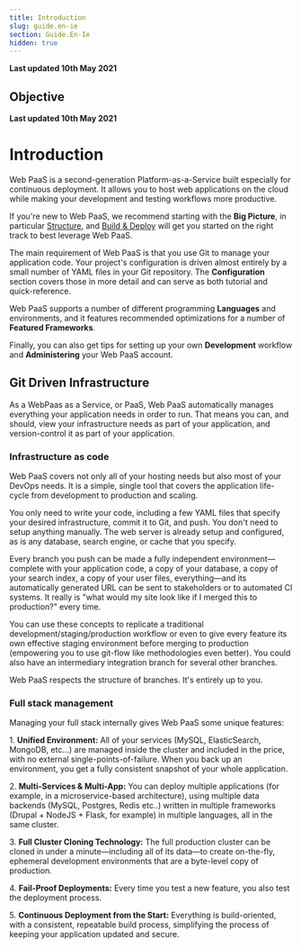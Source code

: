 ```yaml
---
title: Introduction
slug: guide.en-ie
section: Guide.En-Ie
hidden: true
---
```


**Last updated 10th May 2021**



## Objective  

**Last updated 10th May 2021**


# Introduction

Web PaaS is a second-generation Platform-as-a-Service built especially for continuous deployment. It allows you to host web applications on the cloud while making your development and testing workflows more productive.

If you're new to Web PaaS, we recommend starting with the **Big Picture**, in particular [Structure](../../../../../../../overview-structure), and [Build & Deploy](../../../../../../../overview-build-deploy) will get you started on the right track to best leverage Web PaaS.

The main requirement of Web PaaS is that you use Git to manage your application code. Your project's configuration is driven almost entirely by a small number of YAML files in your Git repository.  The **Configuration** section covers those in more detail and can serve as both tutorial and quick-reference.

Web PaaS supports a number of different programming **Languages** and environments, and it features recommended optimizations for a number of **Featured Frameworks**.

Finally, you can also get tips for setting up your own **Development** workflow and **Administering** your Web PaaS account.

## Git Driven Infrastructure

As a WebPaas as a Service, or PaaS, Web PaaS automatically manages everything your application needs in order to run.  That means you can, and should, view your infrastructure needs as part of your application, and version-control it as part of your application.

### Infrastructure as code

Web PaaS covers not only all of your hosting needs but also most of your DevOps needs. It is a simple, single tool that covers the application life-cycle from development to production and scaling.

You only need to write your code, including a few YAML files that specify your desired infrastructure, commit it to Git, and push.  You don't need to setup anything manually. The web server is already setup and configured, as is any database, search engine, or cache that you specify.

Every branch you push can be made a fully independent environment&mdash;complete with your application code, a copy of your database, a copy of your search index, a copy of your user files, everything&mdash;and its automatically generated URL can be sent to stakeholders or to automated CI systems.  It really is "what would my site look like if I merged this to production?" every time.

You can use these concepts to replicate a traditional development/staging/production workflow or even to give every feature its own effective staging environment before merging to production (empowering you to use git-flow like methodologies even better). You could also have an intermediary integration branch for several other branches.

Web PaaS respects the structure of branches. It's entirely up to you.

### Full stack management

Managing your full stack internally gives Web PaaS some unique features:

1\. **Unified Environment:** All of your services (MySQL, ElasticSearch, MongoDB, etc...) are managed inside the cluster and included in the price, with no external single-points-of-failure. When you back up an environment, you get a fully consistent snapshot of your whole application.

2\. **Multi-Services & Multi-App:** You can deploy multiple applications (for example, in a microservice-based architecture), using multiple data backends (MySQL, Postgres, Redis etc..) written in multiple frameworks (Drupal + NodeJS + Flask, for example) in multiple languages, all in the same cluster.

3\. **Full Cluster Cloning Technology:** The full production cluster can be cloned in under a minute&mdash;including all of its data&mdash;to create on-the-fly, ephemeral development environments that are a byte-level copy of production.

4\. **Fail-Proof Deployments:** Every time you test a new feature, you also test the deployment process.

5\. **Continuous Deployment from the Start:** Everything is build-oriented, with a consistent, repeatable build process, simplifying the process of keeping your application updated and secure.

